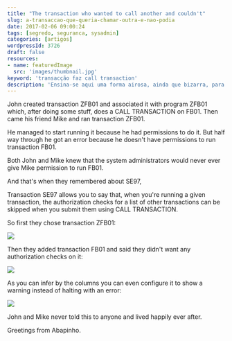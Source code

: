 ```yaml
---
title: "The transaction who wanted to call another and couldn't"
slug: a-transaccao-que-queria-chamar-outra-e-nao-podia
date: 2017-02-06 09:00:24
tags: [segredo, seguranca, sysadmin]
categories: [artigos]
wordpressId: 3726
draft: false
resources:
- name: featuredImage
  src: 'images/thumbnail.jpg'
keyword: 'transacção faz call transaction'
description: 'Ensina-se aqui uma forma airosa, ainda que bizarra, para conseguir que uma transacção A chame uma transacção B mesmo quando não se tem acesso a ela.'
---
```

John created transaction ZFB01 and associated it with program ZFB01 which, after doing some stuff, does a CALL TRANSACTION on FB01. Then came his friend Mike and ran transaction ZFB01.

He managed to start running it because he had permissions to do it. But half way through he got an error because he doesn't have permissions to run transaction FB01.

Both John and Mike knew that the system administrators would never ever give Mike permission to run FB01.

<!--more-->

And that's when they remembered about SE97,

Transaction SE97 allows you to say that, when you're running a given transaction, the authorization checks for a list of other transactions can be skipped when you submit them using CALL TRANSACTION.

So first they chose transaction ZFB01:

[![][1]][1]

Then they added transaction FB01 and said they didn't want any authorization checks on it:

[![][2]][2]

As you can infer by the columns you can even configure it to show a warning instead of halting with an error:

[![][3]][3]

John and Mike never told this to anyone and lived happily ever after.

Greetings from Abapinho.

   [1]: images/fe97a.jpg
   [2]: images/fe97b.jpg
   [3]: images/fe97c.jpg
